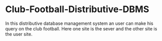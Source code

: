 # Club-Football-Distributive-DBMS

In this distributive database management system an user can make his query on the club football. Here one site is the sever and the other site is the user site.
